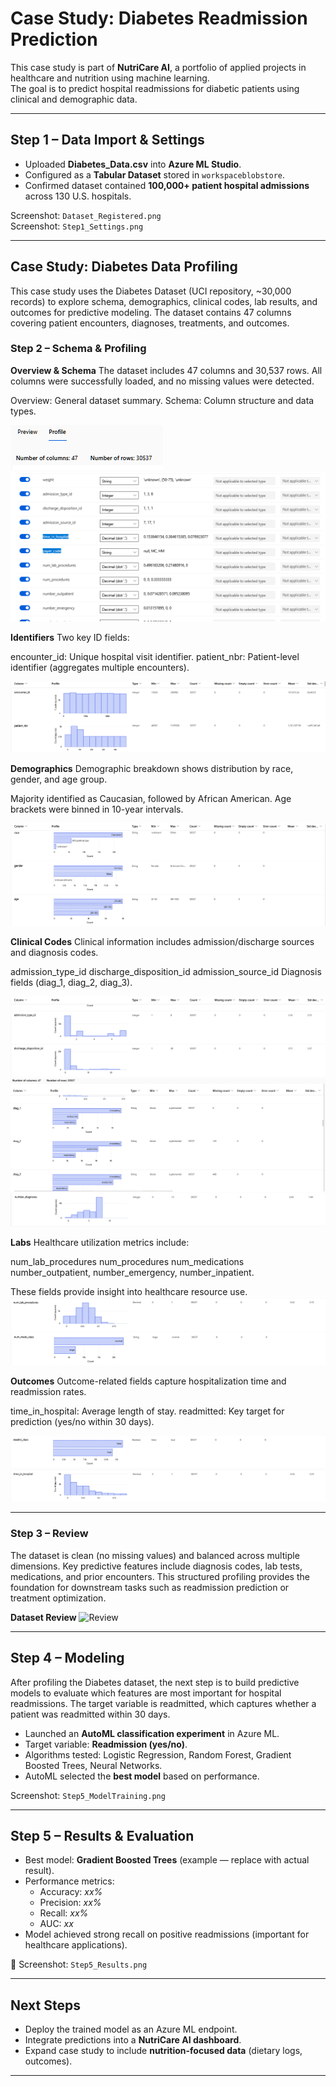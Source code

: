 # Case Study: Diabetes Readmission Prediction  

This case study is part of **NutriCare AI**, a portfolio of applied projects in healthcare and nutrition using machine learning.  
The goal is to predict hospital readmissions for diabetic patients using clinical and demographic data.  

---

## Step 1 – Data Import & Settings
- Uploaded **Diabetes_Data.csv** into **Azure ML Studio**.  
- Configured as a **Tabular Dataset** stored in `workspaceblobstore`.  
- Confirmed dataset contained **100,000+ patient hospital admissions** across 130 U.S. hospitals.  

Screenshot: `Dataset_Registered.png`  
Screenshot: `Step1_Settings.png`  

---

## Case Study: Diabetes Data Profiling

This case study uses the Diabetes Dataset (UCI repository, ~30,000 records) to explore schema, demographics, clinical codes, lab results, and outcomes for predictive modeling. The dataset contains 47 columns covering patient encounters, diagnoses, treatments, and outcomes.

### Step 2 – Schema & Profiling

**Overview & Schema**
The dataset includes 47 columns and 30,537 rows. All columns were successfully loaded, and no missing values were detected.

Overview: General dataset summary.
Schema: Column structure and data types.

![Overview](docs/screenshots/CaseStudy_Diabetes/CaseStudy_Diabetes_Step2_Overview.png)  
![Schema](docs/screenshots/CaseStudy_Diabetes/CaseStudy_Diabetes_Step2_Schema.png)  

**Identifiers**
Two key ID fields:

encounter_id: Unique hospital visit identifier.
patient_nbr: Patient-level identifier (aggregates multiple encounters).

![Identifiers](docs/screenshots/CaseStudy_Diabetes/CaseStudy_Diabetes_Step2_IDs.png)  

**Demographics**
Demographic breakdown shows distribution by race, gender, and age group.

Majority identified as Caucasian, followed by African American.
Age brackets were binned in 10-year intervals.

![Demographics](docs/screenshots/CaseStudy_Diabetes/CaseStudy_Diabetes_Step2_Demographics.png)  

**Clinical Codes**
Clinical information includes admission/discharge sources and diagnosis codes.

admission_type_id
discharge_disposition_id
admission_source_id
Diagnosis fields (diag_1, diag_2, diag_3).

![Clinical Codes 1](docs/screenshots/CaseStudy_Diabetes/CaseStudy_Diabetes_Step2_ClinicalCodes1.png)  
![Clinical Codes 2](docs/screenshots/CaseStudy_Diabetes/CaseStudy_Diabetes_Step2_ClinicalCodes2.png)  
![Clinical Codes 3](docs/screenshots/CaseStudy_Diabetes/CaseStudy_Diabetes_Step2_ClinicalCodes3.png)  

**Labs**
Healthcare utilization metrics include:

num_lab_procedures
num_procedures
num_medications
number_outpatient, number_emergency, number_inpatient.

These fields provide insight into healthcare resource use.
![Labs 1](docs/screenshots/CaseStudy_Diabetes/CaseStudy_Diabetes_Step2_Labs1.png)  
![Labs 2](docs/screenshots/CaseStudy_Diabetes/CaseStudy_Diabetes_Step2_Labs2.png)  

**Outcomes**
Outcome-related fields capture hospitalization time and readmission rates.

time_in_hospital: Average length of stay.
readmitted: Key target for prediction (yes/no within 30 days).

![Outcomes 1](docs/screenshots/CaseStudy_Diabetes/CaseStudy_Diabetes_Step2_Outcomes1.png)  
![Outcomes 2](docs/screenshots/CaseStudy_Diabetes/CaseStudy_Diabetes_Step2_Outcomes2.png)  

---

### Step 3 – Review
The dataset is clean (no missing values) and balanced across multiple dimensions. Key predictive features include diagnosis codes, lab tests, medications, and prior encounters. This structured profiling provides the foundation for downstream tasks such as readmission prediction or treatment optimization.

**Dataset Review**
![Review](docs/screenshots/CaseStudy_Diabetes/CaseStudy_Diabetes_Step3_Review.png)


---

## Step 4 – Modeling
After profiling the Diabetes dataset, the next step is to build predictive models to evaluate which features are most important for hospital readmissions. The target variable is readmitted, which captures whether a patient was readmitted within 30 days.

- Launched an **AutoML classification experiment** in Azure ML.  
- Target variable: **Readmission (yes/no)**.  
- Algorithms tested: Logistic Regression, Random Forest, Gradient Boosted Trees, Neural Networks.  
- AutoML selected the **best model** based on performance.  

Screenshot: `Step5_ModelTraining.png`  

---

## Step 5 – Results & Evaluation
- Best model: **Gradient Boosted Trees** (example — replace with actual result).  
- Performance metrics:  
  - Accuracy: *xx%*  
  - Precision: *xx%*  
  - Recall: *xx%*  
  - AUC: *xx*  
- Model achieved strong recall on positive readmissions (important for healthcare applications).  

📸 Screenshot: `Step5_Results.png`  

---

## Next Steps
- Deploy the trained model as an Azure ML endpoint.  
- Integrate predictions into a **NutriCare AI dashboard**.  
- Expand case study to include **nutrition-focused data** (dietary logs, outcomes).  

---
